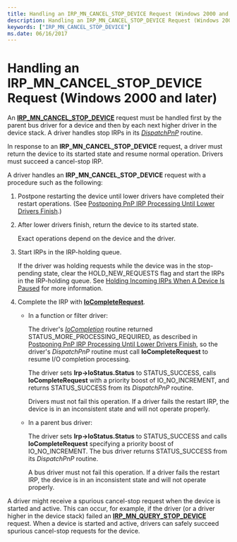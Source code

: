 ```yaml
---
title: Handling an IRP_MN_CANCEL_STOP_DEVICE Request (Windows 2000 and later)
description: Handling an IRP_MN_CANCEL_STOP_DEVICE Request (Windows 2000 and later)
keywords: ["IRP_MN_CANCEL_STOP_DEVICE"]
ms.date: 06/16/2017
---
```


# Handling an IRP\_MN\_CANCEL\_STOP\_DEVICE Request (Windows 2000 and later)





An [**IRP\_MN\_CANCEL\_STOP\_DEVICE**](./irp-mn-cancel-stop-device.md) request must be handled first by the parent bus driver for a device and then by each next higher driver in the device stack. A driver handles stop IRPs in its [*DispatchPnP*](/windows-hardware/drivers/ddi/wdm/nc-wdm-driver_dispatch) routine.

In response to an **IRP\_MN\_CANCEL\_STOP\_DEVICE** request, a driver must return the device to its started state and resume normal operation. Drivers must succeed a cancel-stop IRP.

A driver handles an **IRP\_MN\_CANCEL\_STOP\_DEVICE** request with a procedure such as the following:

1.  Postpone restarting the device until lower drivers have completed their restart operations. (See [Postponing PnP IRP Processing Until Lower Drivers Finish](postponing-pnp-irp-processing-until-lower-drivers-finish.md).)

2.  After lower drivers finish, return the device to its started state.

    Exact operations depend on the device and the driver.

3.  Start IRPs in the IRP-holding queue.

    If the driver was holding requests while the device was in the stop-pending state, clear the HOLD\_NEW\_REQUESTS flag and start the IRPs in the IRP-holding queue. See [Holding Incoming IRPs When A Device Is Paused](holding-incoming-irps-when-a-device-is-paused.md) for more information.

4.  Complete the IRP with [**IoCompleteRequest**](/windows-hardware/drivers/ddi/wdm/nf-wdm-iocompleterequest).

    -   In a function or filter driver:

        The driver's [*IoCompletion*](/windows-hardware/drivers/ddi/wdm/nc-wdm-io_completion_routine) routine returned STATUS\_MORE\_PROCESSING\_REQUIRED, as described in [Postponing PnP IRP Processing Until Lower Drivers Finish](postponing-pnp-irp-processing-until-lower-drivers-finish.md), so the driver's *DispatchPnP* routine must call **IoCompleteRequest** to resume I/O completion processing.

        The driver sets **Irp-&gt;IoStatus.Status** to STATUS\_SUCCESS, calls **IoCompleteRequest** with a priority boost of IO\_NO\_INCREMENT, and returns STATUS\_SUCCESS from its *DispatchPnP* routine.

        Drivers must not fail this operation. If a driver fails the restart IRP, the device is in an inconsistent state and will not operate properly.

    -   In a parent bus driver:

        The driver sets **Irp-&gt;IoStatus.Status** to STATUS\_SUCCESS and calls **IoCompleteRequest** specifying a priority boost of IO\_NO\_INCREMENT. The bus driver returns STATUS\_SUCCESS from its *DispatchPnP* routine.

        A bus driver must not fail this operation. If a driver fails the restart IRP, the device is in an inconsistent state and will not operate properly.

A driver might receive a spurious cancel-stop request when the device is started and active. This can occur, for example, if the driver (or a driver higher in the device stack) failed an [**IRP\_MN\_QUERY\_STOP\_DEVICE**](./irp-mn-query-stop-device.md) request. When a device is started and active, drivers can safely succeed spurious cancel-stop requests for the device.

 

